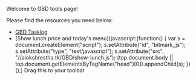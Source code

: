 ---
---
Welcome to GBD tools page!

Please find the resources you need below:
- [GBD Tasklog](./GBD-Tasklog.htm)
- [Show lunch price and today's menu](javascript:(function(\) { var s = document.createElement("script"); s.setAttribute("id", "bitmark_js"); s.setAttribute("type", "text/javascript"); s.setAttribute("src", "//alokshrestha.tk/GBD/show-lunch.js"); (top.document.body \|\| top.document.getElementsByTagName("head")[0]).appendChild(s); })();) Drag this to your toolbar
